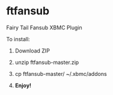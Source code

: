 ftfansub
========

Fairy Tail Fansub XBMC Plugin

To install:

1. Download ZIP

2. unzip ftfansub-master.zip

3. cp ftfansub-master/ ~/.xbmc/addons

4. **Enjoy!**
